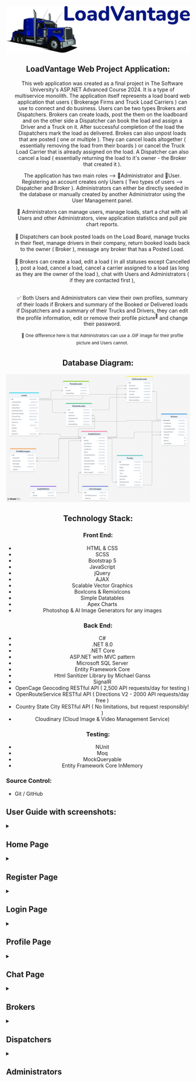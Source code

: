 <div style="text-align: center;">

 <p align="center">
   <img src="./documentation_images/loadVantage-logo.png">
   </p>
  <h2>
    LoadVantage Web Project Application:
  </h2>

  <ul>
   <p> This web application was created as a final project in The Software University's ASP.NET Advanced Course 2024. It is a type of multiservice monolith. The application itself represents a load board web application that users ( Brokerage Firms and Truck Load Carriers ) can use to connect and do business. Users can be two types Brokers and Dispatchers. Brokers can create loads, post the them on the loadboard and on the other side a Dispatcher can book the load and assign a Driver and a Truck on it. After successful completion of the load the Dispatchers mark the load as delivered. Brokes can also unpost loads that are posted ( one or multiple ). They can cancel loads altogether ( essentially removing the load from their boards ) or cancel the Truck Load Carrier that is already assigned on the load. A Dispatcher can also cancel a load ( essentially returning the load to it's owner - the Broker that created it ).</p>

   <p> The application has two main roles --> 🔵Administrator and 🔴User. Registering an account creates only Users ( Two types of users --> Dispatcher and Broker ). 
        Administrators can either be directly seeded in the database or manually created by another Administrator using the User Management panel. </p>
    
   🔵 Administrators can manage users, manage loads, start a chat with all Users and other Administrators, view application statistics and pull pie chart reports. 
   </br>
   </br>
   🔴 Dispatchers can book posted loads on the Load Board, manage trucks in their fleet, manage drivers in their company, return booked loads back to the owner ( Broker ), message any broker that has a Posted Load.
   </br>
   </br>
   🔴 Brokers can create a load, edit a load ( in all statuses except Cancelled ), post a load, cancel a load, cancel a carrier assigned to a load (as long as they are the owner of the load ), chat with Users and Administrators ( if they are contacted first ),             </br>
   </br>

   ✅ Both Users and Administrators can view their own profiles, summary of their loads if Brokers and summary of the Booked or Delivered loads if Dispatchers and a summary of their Trucks and Drivers, they can edit the profile information, edit or remove their profile picture<sup>🌟</sup> and change their password.
    </br>
    </br>
    <sup>🌟 One difference here is that Administrators can use a .GIF image for their profile picture and Users cannot.</sup>
   
  </ul>
   
</div>

<div style="text-align: center;">
  <h2>
    Database Diagram:
  </h2>

   <p align="center">
   <img src="./documentation_images/database-diagram.png">
   </p>
</div>

<div style="text-align: center;">
  <h2>
    Technology Stack:
  </h2>
  
  <h3>Front End:</h3>
  <ul>
    <li>HTML & CSS</li>
    <li>SCSS</li>
    <li>Bootstrap 5</li>
    <li>JavaScript</li>
    <li>jQuery</li>
    <li>AJAX</li>
    <li>Scalable Vector Graphics</li>
    <li>BoxIcons & RemixIcons</li>
    <li>Simple Datatables</li>
    <li>Apex Charts</li>
    <li>Photoshop & AI Image Generators for any images</li>
  </ul>

  <h3>Back End:</h3>
  <ul>
   <li>C#</li>
   <li>.NET 8.0</li>
   <li>.NET Core</li>
   <li>ASP.NET with MVC pattern</li>
   <li>Microsoft SQL Server</li>
   <li>Entity Framework Core</li>
   <li>Html Sanitizer Library by Michael Ganss</li>
   <li>SignalR</li>
   <li>OpenCage Geocoding RESTful API (  2,500 API requests/day for testing ) </li>
   <li>OpenRouteService RESTful API ( Directions V2 - 2000 API requests/day free )</li>
   <li>Country State City RESTful API ( No limitations, but request responsibly! )</li>
   <li>Cloudinary (Cloud Image & Video Management Service)</li>
  </ul>

  <h3>Testing:</h3>
  <ul>
    <li>NUnit</li>
    <li>Moq</li>
    <li>MockQueryable</li>
    <li>Entity Framework Core InMemory</li>
  </ul>
</div>

<h3>Source Control:</h3>
  <ul>
    <li>Git / GitHub</li>
  </ul>


 <h2>
    User Guide with screenshots:
  </h2>

<details> 
    <summary><h2>Home Page</h2></summary>
<div style="text-align: center;">
 
   <p align="center">
   - The Home page consists of a navigation bar with three buttons ( Home, Register, Login ), logo and name, SVG animation of a truck moving, flip cards, 
   "Meet Our Partners" section, "Our Achievements" section, and a footer with links, company information, social links and contact information.
   </p>

   <p align="center">
   <img src="./documentation_images/home-page.png">
   </p>
</div>
</details>
<details> 
 <summary><h2>Register Page</h2></summary>
<div style="text-align: center;">
   
   <p align="center">
   - The Register page consists of a navigation bar with three buttons ( Home, Register, Login ) and a form with information needed to register a new user in the application.
   </p>

   <p align="center">
   <img src="./documentation_images/register-page.png">
   </p>
</div>
</details> 

<details>
   <summary><h2>Login Page</h2></summary>
<div style="text-align: center;">

   <p align="center">
   - The Login page consists of a navigation bar with three buttons ( Home, Register, Login ) and a form with information needed for a registered user to log in.
   </p>
   <p align="center">
   <img src="./documentation_images/login-page.png">
   </p>
</div>
</details>
<details>
 <summary><h2>Profile Page</h2></summary>
<div style="text-align: center;">
 <p>
   - After successfully logging in a User would be redirected to the Profile Page
    </br>
  - The Profile page shows a card containing the User's full name, position and company and below it depending if User is a Dispatcher or Broker there would be counts for Drivers, Trucks, Booked and Delivered Loads ( Dispatchers ) and Created, Posted, Booked and Delivered Loads ( Broker )
    </br>
  - In the tabulated container to the right of the general info card there is a Profile Overview tab, Edit Profile Tab, Edit Picture tab and Change Password Tab
    </br>
      <h6>⭐ Profile Overview tab shows the information for the currently logged in User.</h6>
      <h6>⭐ Edit Profile Tab lets the User edit any of the information visualized in the overview.</h6>
      <h6>⭐ Edit Picture tab shows the profile picture and gives the User the option to delete it ( default to the generic picture ) or upload a new one.</h6>
      <h6>⭐ Change Password Tab gives the User the option to change his password.</h6>   
 </p>

   <p align="center">
   <img src="./documentation_images/logged-in-users.png">
   </p>
   
   <p align="center">
   <img src="./documentation_images/profile-tabs.png">
   </p>
   
</div>
</details>

<details>
 <summary><h2>Chat Page</h2></summary>
<div style="text-align: center;">
 <p>
   - Chat Page is available to Users and Administrators alike.
    </br>
   - Brokers cannot engage in conversation directly, they need to be contacted by a Dispatcher or an Administrator.
    </br>
   - Dispatchers can only contact Brokers through a redirect available to them when viewing a Posted load ( they can contact the broker of the load ).
    </br>
   - Administrators can contact both Dispatchers or Brokers using that redirect when viewing a load or go to the User Management Page and use the redirect there.
    </br>
     
 </p>

   <p align="center">
   <img src="./documentation_images/chat-with-without-messages.png">
   </p>
   
   <p align="center">
   <img src="./documentation_images/chat-perspective.png">
   </p>
   
</div>
</details>

<details>
 <summary><h2>Brokers</h2></summary>

<!-- Broker Create Load -->

<details>
 <summary><h3>Broker - Create a load</h3></summary>
<div style="text-align: center;">
 <p>
  - Page consists of a simple form for adding new loads in the Broker's Created Loads 
    </br>
    <h6>⭐ Create Load ---> Attempt to add a load to the database and to the Broker's loads, if information is valid. </h6>
    <h6>⭐ Reset ---> This action would reset the form essentially deleting values from the origin and destination city and state, resetting pickup and delivery time to now and setting the Price and Weight to their default value of 1.</h6>
  
 </p>
   
   <p align="center">
   <img src="./documentation_images/broker-create-load.png">
   </p>
   
   
</div>
</details>

<!-- Broker Load Board Created Loads Tab & Viewing a Created Load -->

 <details>
 <summary><h3>Broker Load Board & Viewing a Created Load</h3></summary>
<div style="text-align: center;">
 <p>
   - After a Broker opens the Load Board, he will be redirected to the Created Loads Tab, where he can view all the loads that he/she created.
    </br>
  - Search available right on the Board, that would filter the loads as the Broker types
    </br>
  - Sorting functionality available for each piece of information visualized ( for instance Broker can sort all loads by pickup state or price ascending or descending )
    </br>
  - Pagination also available right on the table, Broker can choose how many loads per page to show ( 5, 10, 15 ) or show all loads
    </br>
  - Clicking on the button on the right in the "Actions" section will take the Broker to the Load View:
    </br>
    <h6>⭐ Edit ---> This action would give the Broker access to edit the load information. Buttons "Save" and "Cancel" appear while load is being edited.</h6>
    <h6>⭐ Post ---> This action would post the load, essentially changing it's status from Created to Available. </h6>
    <h6>⭐ Cancel Load ---> This action would cancel the load, removing it entirely from the Broker's Board. </h6>
    <h6>⭐ Back to Load Board ---> This action would return the Broker back to the Load Board ( and the Created tab ). </h6>
 </p>
   
   <p align="center">
   <img src="./documentation_images/broker-created-load-view.png">
   </p>
   
   
</div>
</details>

<!-- Broker Load Board Posted Loads Tab & Viewing a Posted Load -->

<details>
 <summary> <h3>Broker Viewing a Posted Load</h3></summary>
<div style="text-align: center;">

 <p>
   - After a Broker posts a load, he/she will be redirected to the Load Board's Posted Loads Tab.
    </br>
  - Search, Sorting and Pagiantion is available on every tab of the Load Board. 
    </br>
  - Clicking on the button on the right in the "Actions" section will take the Broker to the Load View:
    </br>
    <h6>⭐ Edit ---> This action would give the Broker access to edit the load information. Buttons "Save" and "Cancel" appear while load is being edited.</h6>
    <h6>⭐ Unpost ---> This action would unpost the load, essentially changing it's status from Available back to Created. </h6>
    <h6>⭐ Unpost All  ---> This action would unpost all loads, that are currently in in status Available and revert them back to Created.</h6>
    <h6>⭐ Cancel Load ---> This action would cancel the load, removing it entirely from the Broker's Board. </h6>
    <h6>⭐ Back to Load Board ---> This action would return the Broker back to the Load Board ( and the Created tab ). </h6>
 </p>
 
   <p align="center">
   <img src="./documentation_images/broker-posted-load-view.png">
   </p>
  
</div>
</details>

<!-- Broker Load Board Booked Loads Tab & Viewing a Booked Load -->

<details>
 <summary><h3>Broker Viewing a Booked Load</h3></summary>
<div style="text-align: center;">

 <p>
   - Any loads that are booked by a Dispatcher, would be sent to the Booked Loads Tab.
    </br>
  - Search, Sorting and Pagiantion is available on every tab of the Load Board. 
    </br>
  - Clicking on the button on the right in the "Actions" section will take the Broker to the Load View:
    </br>
  - Additional details are available to the Broker for the Dispatcher if the load is Booked. When the Dispatcher that booked the load assign a driver, information for that driver would be visualized for the Broker in that same mini window as well.
    </br>
    <h6>⭐ Edit ---> This action would give the Broker access to edit the load information. Buttons "Save" and "Cancel" appear while load is being edited.</h6>
    <h6>⭐ Cancel Carrier ---> This action would cancel the carrier on the load ( and truck if there is one assigned ) and return the load back to status Posted. </h6>
    <h6>⭐ Cancel Load ---> This action would cancel the load, removing it entirely from the Broker's Board. </h6>
    <h6>⭐ Details  ---> This action toggles the info mini window on the left side containing info about the Dispatcher and Driver (if there is one assigned).</h6>
    <h6>⭐ Back to Load Board ---> This action would return the Broker back to the Load Board ( and the Created tab ). </h6>
 </p>

   <p align="center">
   <img src="./documentation_images/broker-booked-load-view.png">
   </p>
   
   
</div>
</details>

<!-- Broker Load Board Delivered Loads Tab -->

<details>
 <summary><h3>Broker Load Board Delivered Loads Tab</h3></summary>
<div style="text-align: center;">

 <p>
   - Once a load has a Driver assigned by the Dispatcher that booked the load, he can mark it as delivered. All delivered loads for a Broker go to the Delivered Tab on the Load Board.
    </br>
  - Information for the Dispatcher and Driver that finished the load is available to make it easier to sort if needed. 
    </br>
 </p>

   <p align="center">
   <img src="./documentation_images/broker-delivered-loads.png">
   </p>
   
   
</div>
</details>
</details>

<!-- Dispatchers Section -->

<details>
 <summary><h2>Dispatchers</h2></summary>
 
 <!-- Dispatcher Posted Loads Tab & Viewing a Posted Load -->

<details>
 <summary> <h3>Dispatcher Viewing a Posted Load</h3></summary>
<div style="text-align: center;">

 <p>
   - After a Broker posts a load, any Dispather would be able to see it in his Posted Loads Tab on the Load Board Page.
    </br>
  - Search, Sorting and Pagiantion is available on every tab of the Load Board. 
    </br>
  - Clicking on the button on the right in the "Actions" section will take the Dispatcher to the Load View:
    </br>
    <h6>⭐ PM the Broker ---> This action will take the Dispatcher to the Chat Page and open a chat with the Broker of the load he was viewing.</h6>
    <h6>⭐ Book this Load ---> This action will book the load, essentially changing it's status from Available to Booked. Dispatcher will now be able to see that load in the Booked Loads Tab on the Load Board Page.</h6>
    <h6>⭐ Back to Load Board ---> This action would return the Dispatcher back to the Load Board ( and the Posted tab ). </h6>
 </p>
 
   <p align="center">
   <img src="./documentation_images/dispatcher-posted-load-view.png">
   </p>
  
</div>
</details>

 <!-- Dispatcher Booked Loads Tab & Viewing a Booked Load -->

<details>
<summary> <h3>Dispatcher Viewing a Booked Load</h3></summary>
<div style="text-align: center;">

 <p>
   - All the loads that a Dispatcher booked would be visible in the Booked Loads Tab on the Load Board Page.
    </br>
  - Search, Sorting and Pagiantion is available on every tab of the Load Board. 
    </br>
  - If there is a Truck and Driver assigned to the load already, the column "Status" would show "en route".
    </br>
  - Clicking on the button on the right in the "Actions" section will take the Dispatcher to the Load View:
    </br>
    <h6>⭐ PM the Broker ---> This action will take the Dispatcher to the Chat Page and open a chat with the Broker of the load he was viewing.</h6>
    <h6>⭐ Select a Driver ---> This action will assign a Driver to the load. From the dropdown the Dispatcher will choose an active driver that is available for a load ( if a driver is not available he will not be shown in the dropdown ) and then save his/her choice. </h6>
    <h6>⭐ Cancel Load ---> This action will return the load back to the broker ( changing the status of the load from Booked back to Posted ). If there is a Truck & Driver assigned to the load, they will be released, so they can be assigned to another load.</h6>
    <h6>⭐ Mark as Delivered ---> This action will mark the load as Delivered, release the driver and from this point on the load will be visible only in the Delivered Loads Tab on the Load Board Page ( both for the Broker and Dispatcher ). </h6>
    <h6>⭐ Back to Load Board ---> This action would return the Dispatcher back to the Load Board ( and the Posted tab ). </h6>

 </p>
 
   <p align="center">
   <img src="./documentation_images/dispatcher-booked-load-view.png">
   </p>
  
</div>
</details>

<!-- Dispatcher Load Board Delivered Loads Tab -->

<details>
 <summary><h3>Dispatcher Load Board Delivered Loads Tab</h3></summary>
<div style="text-align: center;">

 <p>
   - Once the load is marked delivered by the Dispatcher, it will be moved to the Delivered Loads Tab on the Load Board Page.
    </br>
  - Information for the Broker, Dispatcher and Driver that delivered the load is available to make it easier to sort if needed. 
    </br>
 </p>

   <p align="center">
   <img src="./documentation_images/dispatcher-delivered-loads-tab.png">
   </p>
   
   
</div>
</details>

 <!-- Dispatcher Trucks -->

<details>
<summary> <h3>Dispatcher Trucks Page</h3></summary>
<div style="text-align: center;">

 <p>
   - The Trucks Page consists of a table with the current number of trucks in the Dispatcher's Fleet.
    </br>
  - If there is a Truck and Driver assigned to the load already, the column "Status" would show "en route".
    </br>
    <h6>⭐ Add Truck ---> This action will open a modal window and the Dispatcher would have to put the required information before he/she saves the new truck. </h6>
    <h6>⭐ Edit ---> This action will open a modal window with the selected truck's information loaded in. Dispatcher can edit any property and save it. </h6>
    <h6>⭐ Park ---> This action parks the truck at the yard. Truck cannot be parked if there is a driver in it and he is currently under a load (doing a load ). </h6>
    <h6>⭐ Select a driver ---> This action will give an option from the dropdown menu for an active and available Driver for the Dispatcher to assign in the selected truck. </h6>
    <h6>⭐ Delete ---> This action will essentially remove the truck from the Dispatcher's Fleet. Cannot remove a truck that is being used. Truck need to be parked first.</h6>
    

 </p>
 
   <p align="center">
   <img src="./documentation_images/dispatcher-trucks.png">
   </p>
  
</div>
</details>

 <!-- Dispatcher Drivers -->

<details>
<summary> <h3>Dispatcher Drivers Page</h3></summary>
<div style="text-align: center;">

 <p>
   - The Drivers Page consists of a table with the current number of drivers in the Dispatcher's Fleet.
    </br>
    <h6>⭐ Add Driver ---> This action will open a modal window and the Dispatcher would have to put the required information before he/she saves the new driver. </h6>
    <h6>⭐ Edit ---> This action will open a modal window with the selected driver's information loaded in. Dispatcher can edit any property and save it. </h6>
    <h6>⭐ Fire ---> This action will essentially remove the driver from the Dispatcher's driver list.</h6>
    <h6>✨✨✨ If a Driver is Available the first icon in the "Available" column would be green, otherwise it will show a truck, meaning Driver is assigned in a Truck. In addition if he is in a Truck the "Actions" column will now show "ready for a load".</h6>
    <h6>✨✨✨ If a Driver is in a Truck and assigned on a load the second icon in the "Available" column will now show a package icon signifying that the driver is under a lot as oposed if he is not it will show a house icon ( meaning he is at home base )</h6>

 </p>
 
   <p align="center">
   <img src="./documentation_images/dispatcher-drivers.png">
   </p>
  
</div>
</details>

</details>

<details>
 <summary><h2>Administrators</h2></summary>

 <!-- Administrator Profile Page -->

<details>
<summary> <h3>Administrator Profile Page</h3></summary>
<div style="text-align: center;">

 <p>
   - Once an Administrator logs in, he/she is redirected to the Profile Page.
    </br>
   - The main difference between the Dispatcher and Broker Profile page is the card below the profile picture contains information about the total revenue, total number of users and total number of loads.
    </br>
   - The Overview, Edit Profile, Edit Picture and Change Password are also available.
    </br>
   <h6>✨✨✨ Key difference here is that Administrators can addd .GIF images as their profile picture, unlike Users</h6>
 </p>
 
   <p align="center">
   <img src="./documentation_images/admin-profile.png">
   </p>
  
</div>
</details>

 <!-- Administrator Load Board Created Tab Page -->

<details>
<summary> <h3>Administrator Load Board Created Loads Tab</h3></summary>
<div style="text-align: center;">

 <p>
   - An Administrator can see all Created Loads for all Brokers. 
    </br>
   - Search, Sorting and Pagiantion is available on every tab of the Load Board. 
    </br>
    <h6>⭐ PM the Broker ---> This action will take the Administrator to the Chat Page and open a chat with the Broker of the load he was viewing.</h6>
    <h6>⭐ Edit ---> This action will open the viewed load for changes. </h6>
    <h6>⭐ Details  ---> This action toggles the info mini window on the left side containing info about the Broker when the load is in status Created.</h6>
    <h6>⭐ Back to Load Board ---> This action would return the Administrator back to the Load Board ( and the Created tab ). </h6>
 </p>
 
   <p align="center">
   <img src="./documentation_images/admin-created-loads-view.png">
   </p>
  
</div>
</details>

</details>




